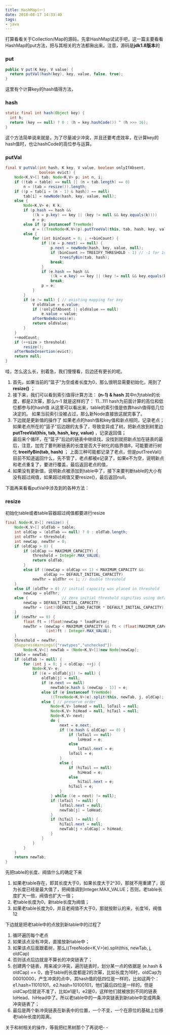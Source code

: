 ```yaml
---
title: HashMap(一)
date: 2018-08-17 14:33:40
tags:
- java
---
```


打算看看关于Collection/Map的源码，先拿HashMap试试手吧，这一篇主要看看HashMap的put方法，把与其相关的方法都揪出来。注意，源码是**jdk1.8版本**的

<!--more-->

### put

``` java
public V put(K key, V value) {
  return putVal(hash(key), key, value, false, true);
}
```

这里有个计算key的hash值得方法，

### hash

``` java
static final int hash(Object key) {
  int h;
  return (key == null) ? 0 : (h = key.hashCode()) ^ (h >>> 16);
}
```

这个方法简单说来就是，为了尽量减少冲突，并且还要考虑效率，在计算key的hash值时，也让hashCode的高位参与运算。

### putVal

``` java
final V putVal(int hash, K key, V value, boolean onlyIfAbsent,
			   boolean evict) {
	Node<K,V>[] tab; Node<K,V> p; int n, i;
	if ((tab = table) == null || (n = tab.length) == 0)
		n = (tab = resize()).length;
	if ((p = tab[i = (n - 1) & hash]) == null)
		tab[i] = newNode(hash, key, value, null);
	else {
		Node<K,V> e; K k;
		if (p.hash == hash &&
			((k = p.key) == key || (key != null && key.equals(k))))
			e = p;
		else if (p instanceof TreeNode)
			e = ((TreeNode<K,V>)p).putTreeVal(this, tab, hash, key, value);
		else {
			for (int binCount = 0; ; ++binCount) {
				if ((e = p.next) == null) {
					p.next = newNode(hash, key, value, null);
					if (binCount >= TREEIFY_THRESHOLD - 1) // -1 for 1st
						treeifyBin(tab, hash);
					break;
				}
				if (e.hash == hash &&
					((k = e.key) == key || (key != null && key.equals(k))))
					break;
				p = e;
			}
		}
		if (e != null) { // existing mapping for key
			V oldValue = e.value;
			if (!onlyIfAbsent || oldValue == null)
				e.value = value;
			afterNodeAccess(e);
			return oldValue;
		}
	}
	++modCount;
	if (++size > threshold)
		resize();
	afterNodeInsertion(evict);
	return null;
}
```

哇，怎么这么长，别着急，我们慢慢看，后边还有更长的呢。

 1. 首先，如果当前的"篮子"为空或者长度为0，那么很明显需要初始化，用到了**resize()** ；
 2. 接下来，我们可以看到索引值得计算方法： **(n-1) & hash**
其中n为table的长度，都是2次幂，那么n-1 就是这样的了： 11...111 
hash为前面计算的高位和低位都参与的hash值 
从这里可以看出来，table的索引值是依靠hash值得低几位决定的。
如果当前索引没被占过，那么新Node直接放这就完事了。
 3. 下边就是更新值的操作了
如果老点的hash值和key值和新点相同，记录老点；
如果老点所在的"篮子"后边跟的太多了，导致变异成了树，把新点放到树里边**putTreeVal(this, tab, hash, key, value)** ，记录返回值；   
最后来个循环，在"篮子"后边的链表中继续找，没找到就把新点加在链表的最后，注意，加完了要判断链表的长度是否大于树化的临界值8，可能要进行树化 **treeifyBin(tab, hash)** ；
上面三种可能都记录了老点，但是putTreeVal()目前不知道返回什么，先不管了，老点都被e记录了，如果e不为空，说明新点和老点重复了，要进行覆盖，最后返回老点的值，
 4. 如果没有更新值，说明新点被添加到table中了，接下来要判断table的大小有没有超过阀值，如果超过阀值又要resize()，最后返回null。


下面再来看看putVal中涉及到的各种方法：

### resize

初始化table或者table容器超过阀值都要进行resize

``` java
final Node<K,V>[] resize() {
	Node<K,V>[] oldTab = table;
	int oldCap = (oldTab == null) ? 0 : oldTab.length;
	int oldThr = threshold;
	int newCap, newThr = 0;
	if (oldCap > 0) {
		if (oldCap >= MAXIMUM_CAPACITY) {
			threshold = Integer.MAX_VALUE;
			return oldTab;
		}
		else if ((newCap = oldCap << 1) < MAXIMUM_CAPACITY &&
				 oldCap >= DEFAULT_INITIAL_CAPACITY)
			newThr = oldThr << 1; // double threshold
	}
	else if (oldThr > 0) // initial capacity was placed in threshold
		newCap = oldThr;
	else {               // zero initial threshold signifies using defaults
		newCap = DEFAULT_INITIAL_CAPACITY;
		newThr = (int)(DEFAULT_LOAD_FACTOR * DEFAULT_INITIAL_CAPACITY);
	}
	if (newThr == 0) {
		float ft = (float)newCap * loadFactor;
		newThr = (newCap < MAXIMUM_CAPACITY && ft < (float)MAXIMUM_CAPACITY ?
				  (int)ft : Integer.MAX_VALUE);
	}
	threshold = newThr;
	@SuppressWarnings({"rawtypes","unchecked"})
		Node<K,V>[] newTab = (Node<K,V>[])new Node[newCap];
	table = newTab;
	if (oldTab != null) {
		for (int j = 0; j < oldCap; ++j) {
			Node<K,V> e;
			if ((e = oldTab[j]) != null) {
				oldTab[j] = null;
				if (e.next == null)
					newTab[e.hash & (newCap - 1)] = e;
				else if (e instanceof TreeNode)
					((TreeNode<K,V>)e).split(this, newTab, j, oldCap);
				else { // preserve order
					Node<K,V> loHead = null, loTail = null;
					Node<K,V> hiHead = null, hiTail = null;
					Node<K,V> next;
					do {
						next = e.next;
						if ((e.hash & oldCap) == 0) {
							if (loTail == null)
								loHead = e;
							else
								loTail.next = e;
							loTail = e;
						}
						else {
							if (hiTail == null)
								hiHead = e;
							else
								hiTail.next = e;
							hiTail = e;
						}
					} while ((e = next) != null);
					if (loTail != null) {
						loTail.next = null;
						newTab[j] = loHead;
					}
					if (hiTail != null) {
						hiTail.next = null;
						newTab[j + oldCap] = hiHead;
					}
				}
			}
		}
	}
	return newTab;
}
```

先把table的长度、阀值什么的确定下来
 1. 如果老table存在，即其长度大于0，如果长度大于2^30，那就不用重建了，因为长度已经是最大值了，把阀值调到Integer.MAX_VALUE；否则，老table长度扩大一倍，阀值也扩大一倍；
 2. 老table长度为0，新table长度为阀值；
 3. 如果老table长度为0，并且老阀值不大于0，那就按默认的来，长度16，阀值12

下边就是把老table中的点放到新table中的过程了

 1. 循环遍历每个老点
 2. 如果该点没有冲突，直接放新table中；
 3. 如果该点后面跟着树，那么((TreeNode<K,V>)e).split(this, newTab, j, oldCap)
 4. 否则该点后边就是不算长的冲突链表了；
 5. 创建两个链表，用来减少冲突，遍历链表时，划分某一点的依据是 (e.hash & oldCap) == 0，由于table的长度都是2的次幂，比如长度为16时，oldCap为00010000，产生冲突的点中，其hash值的低四位是一样的，比如这两个：e1.hash=11010101，e2.hash=10100101，他们最后四位是一样的，但是oldCap位就说不准了，比如e1是1，e2是0，这样他们就被放到不同的链表 loHead、hiHead中了。所以老table中的一条冲突链表到新table中变成两条冲突链表了；
 6. 最后是两个新冲突链表在新表中的位置，一个不变，一个在原位的基础上位移老table长度的距离。

关于和树相关的操作，等我把红黑树那个了再说吧- -
